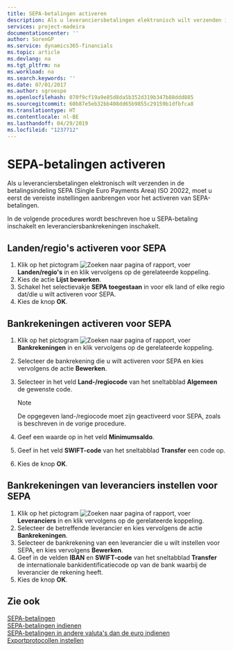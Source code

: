 ```yaml
---
title: SEPA-betalingen activeren
description: Als u leveranciersbetalingen elektronisch wilt verzenden in de betalingsindeling SEPA (Single Euro Payments Area) ISO 20022, moet u eerst de vereiste instellingen aanbrengen voor het activeren van SEPA-betalingen.
services: project-madeira
documentationcenter: ''
author: SorenGP
ms.service: dynamics365-financials
ms.topic: article
ms.devlang: na
ms.tgt_pltfrm: na
ms.workload: na
ms.search.keywords: ''
ms.date: 07/01/2017
ms.author: sgroespe
ms.openlocfilehash: 070f9cf19a9e85d8da5b352d319b347b88ddd885
ms.sourcegitcommit: 60b87e5eb32bb408dd65b9855c29159b1dfbfca8
ms.translationtype: HT
ms.contentlocale: nl-BE
ms.lasthandoff: 04/29/2019
ms.locfileid: "1237712"
---
```

# <a name="activate-sepa-payments"></a>SEPA-betalingen activeren
Als u leveranciersbetalingen elektronisch wilt verzenden in de betalingsindeling SEPA (Single Euro Payments Area) ISO 20022, moet u eerst de vereiste instellingen aanbrengen voor het activeren van SEPA-betalingen.  

In de volgende procedures wordt beschreven hoe u SEPA-betaling inschakelt en leveranciersbankrekeningen inschakelt.  

## <a name="to-enable-countriesregions-for-sepa"></a>Landen/regio's activeren voor SEPA  

1.  Klik op het pictogram ![Zoeken naar pagina of rapport](../../media/ui-search/search_small.png "pictogram Zoeken naar pagina of rapport"), voer **Landen/regio's** in en klik vervolgens op de gerelateerde koppeling.  
2.  Kies de actie **Lijst bewerken**.  
3.  Schakel het selectievakje **SEPA toegestaan** in voor elk land of elke regio dat/die u wilt activeren voor SEPA.  
4.  Kies de knop **OK**.  

## <a name="to-enable-bank-accounts-for-sepa"></a>Bankrekeningen activeren voor SEPA  

1.  Klik op het pictogram ![Zoeken naar pagina of rapport](../../media/ui-search/search_small.png "pictogram Zoeken naar pagina of rapport"), voer **Bankrekeningen** in en klik vervolgens op de gerelateerde koppeling.  
2.  Selecteer de bankrekening die u wilt activeren voor SEPA en kies vervolgens de actie **Bewerken**.  
3.  Selecteer in het veld **Land-/regiocode** van het sneltabblad **Algemeen** de gewenste code.  

    > [!NOTE]  
    >  De opgegeven land-/regiocode moet zijn geactiveerd voor SEPA, zoals is beschreven in de vorige procedure.  

4.  Geef een waarde op in het veld **Minimumsaldo**.  
5.  Geef in het veld **SWIFT-code** van het sneltabblad **Transfer** een code op.  
6.  Kies de knop **OK**.  

## <a name="to-set-up-vendor-bank-accounts-for-sepa"></a>Bankrekeningen van leveranciers instellen voor SEPA  

1.  Klik op het pictogram ![Zoeken naar pagina of rapport](../../media/ui-search/search_small.png "pictogram Zoeken naar pagina of rapport"), voer **Leveranciers** in en klik vervolgens op de gerelateerde koppeling.  
2.  Selecteer de betreffende leverancier en kies vervolgens de actie **Bankrekeningen**.  
3.  Selecteer de bankrekening van een leverancier die u wilt instellen voor SEPA, en kies vervolgens **Bewerken**.  
4.  Geef in de velden **IBAN** en **SWIFT-code** van het sneltabblad **Transfer** de internationale bankidentificatiecode op van de bank waarbij de leverancier de rekening heeft.  
5.  Kies de knop **OK**.  

## <a name="see-also"></a>Zie ook  
 [SEPA-betalingen](sepa-payments.md)   
 [SEPA-betalingen indienen](how-to-file-sepa-payments.md)   
 [SEPA-betalingen in andere valuta's dan de euro indienen](how-to-file-non-euro-sepa-payments.md)   
 [Exportprotocollen instellen](how-to-set-up-export-protocols.md)
